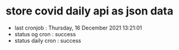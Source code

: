 # store covid daily api as json data

- last cronjob : Thursday, 16 December 2021 13:21:01
- status og cron : success
- status daily cron : success
      
      